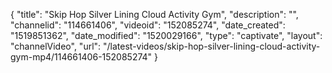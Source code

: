 {
    "title": "Skip Hop Silver Lining Cloud Activity Gym",
    "description": "",
    "channelid": "114661406",
    "videoid": "152085274",
    "date_created": "1519851362",
    "date_modified": "1520029166",
    "type": "captivate",
    "layout": "channelVideo",
    "url": "\/latest-videos\/skip-hop-silver-lining-cloud-activity-gym-mp4\/114661406-152085274"
}